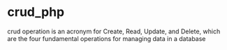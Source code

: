 # crud_php
crud operation is an acronym for Create, Read, Update, and Delete, which are the four fundamental operations for managing data in a database
